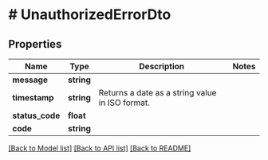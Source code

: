 # # UnauthorizedErrorDto

## Properties

Name | Type | Description | Notes
------------ | ------------- | ------------- | -------------
**message** | **string** |  |
**timestamp** | **string** | Returns a date as a string value in ISO format. |
**status_code** | **float** |  |
**code** | **string** |  |

[[Back to Model list]](../../README.md#models) [[Back to API list]](../../README.md#endpoints) [[Back to README]](../../README.md)
